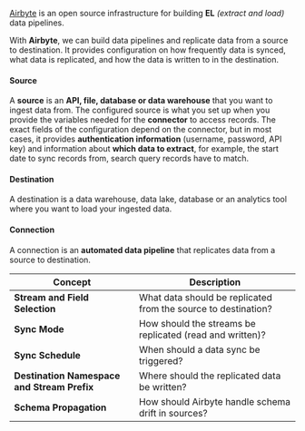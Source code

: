 [Airbyte](https://docs.airbyte.com/) is an open source infrastructure for building **EL** *(extract and load)* data pipelines. 

With **Airbyte**, we can build data pipelines and replicate data from a source to destination. It provides configuration on how frequently data is synced, what data is replicated, and how the data is written to in the destination.


#### Source
A **source** is an **API, file, database or data warehouse** that you want to ingest data from. The configured source is what you set up when you provide the variables needed for the **connector** to access records. The exact fields of the configuration depend on the connector, but in most cases, it provides **authentication information** (username, password, API key) and information about **which data to extract**, for example, the start date to sync records from, search query records have to match.

#### Destination
A destination is a data warehouse, data lake, database or an analytics tool where you want to load your ingested data.

#### Connection
A connection is an **automated data pipeline** that replicates data from a source to destination.


| Concept                                     | Description                                                    |
| ------------------------------------------- | -------------------------------------------------------------- |
| **Stream and Field Selection**              | What data should be replicated from the source to destination? |
| **Sync Mode**                               | How should the streams be replicated (read and written)?       |
| **Sync Schedule**                           | When should a data sync be triggered?                          |
| **Destination Namespace and Stream Prefix** | Where should the replicated data be written?                   |
| **Schema Propagation**                      | How should Airbyte handle schema drift in sources?             |



#### 